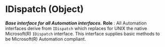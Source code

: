 # IDispatch (Object)

**_Base interface for all Automation interfaces._**
**Role** : All Automation interfaces derive from `IDispatch` which replaces for UNIX the native Microsoft(R) `IDispatch` interface. This interface supplies basic methods to be Microsoft(R) Automation compliant.